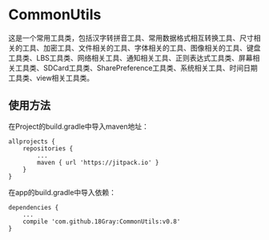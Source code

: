 # CommonUtils
这是一个常用工具类，包括汉字转拼音工具、常用数据格式相互转换工具、尺寸相关的工具、加密工具、文件相关的工具、字体相关的工具、图像相关的工具、键盘工具类、LBS工具类、网络相关工具、通知相关工具、正则表达式工具类、屏幕相关工具类、SDCard工具类、SharePreference工具类、系统相关工具、时间日期工具类、view相关工具类。

## 使用方法  
在Project的build.gradle中导入maven地址：  
```
allprojects {  
    repositories {
        ...
        maven { url 'https://jitpack.io' }
    }
} 
```
  
在app的build.gradle中导入依赖：  
```
dependencies {
    ...
    compile 'com.github.18Gray:CommonUtils:v0.8'
}
```


